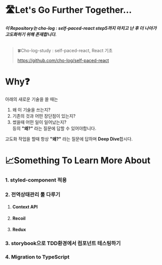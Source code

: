 # 🛣️Let's Go Further Together...

###### **이 Repository는 cho-log : self-paced-react step5까지 마치고 난 후 더 나아가 고도화하기 위해 존재합니다.**

> 🍀Cho-log-study : self-paced-react, React 기초
>
> https://github.com/cho-log/self-paced-react

# Why❓
아래의 새로운 기술을 쓸 때는
1.  왜 이 기술을 쓰는지? <br/>
2. 기존의 것과 어떤 장단점이 있는지? <br/>
3. 썼을때 어떤 일이 일어났는지? <br/>
   등의 **"왜?"** 라는 질문에 답할 수 있어야합니다.<br/>

고도화 작업을 할때 항상 **"왜?"** 라는 질문에 답하며 **Deep Dive**합시다.

# 📈Something To Learn More About
### 1. styled-component 적용
### 2. 전역상태관리 툴 다루기
1. #### Context API
2. #### Recoil
3. #### Redux
### 3. storybook으로 TDD환경에서 컴포넌트 테스팅하기
### 4. Migration to TypeScript
